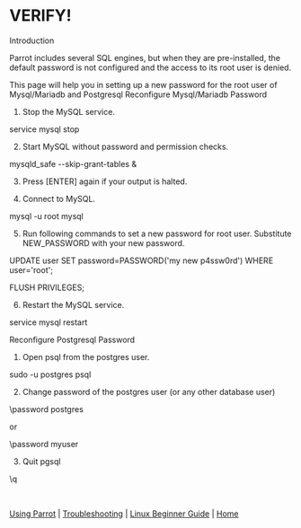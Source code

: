 # VERIFY!

Introduction

Parrot includes several SQL engines, but when they are pre-installed, the default password is not configured and the access to its root user is denied.

This page will help you in setting up a new password for the root user of Mysql/Mariadb and Postgresql
Reconfigure Mysql/Mariadb Password

1. Stop the MySQL service.

  service mysql stop

2. Start MySQL without password and permission checks.

 mysqld_safe --skip-grant-tables &

3. Press [ENTER] again if your output is halted.

4. Connect to MySQL.

  mysql -u root mysql

5. Run following commands to set a new password for root user. Substitute NEW_PASSWORD with your new password.

  UPDATE user SET password=PASSWORD('my new p4ssw0rd') WHERE user='root';
  
  FLUSH PRIVILEGES;

6. Restart the MySQL service.

  service mysql restart

Reconfigure Postgresql Password

1. Open psql from the postgres user.

  sudo -u postgres psql

2. Change password of the postgres user (or any other database user)

  \password postgres

or

  \password myuser

3. Quit pgsql

  \q

&nbsp;

[Using Parrot](https://www.parrotsec.org/docs/info/start/) | [Troubleshooting](https://www.parrotsec.org/docs/trbl/start/) | [Linux Beginner Guide](https://www.parrotsec.org/docs/library/lbg-basics/) | [Home](https://www.parrotsec.org/docs/)